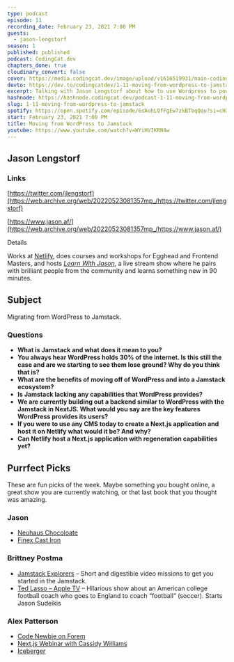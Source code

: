 ```yaml
---
type: podcast
episode: 11
recording_date: February 23, 2021 7:00 PM
guests:
  - jason-lengstorf
season: 1
published: published
podcast: CodingCat.dev
chapters_done: true
cloudinary_convert: false
cover: https://media.codingcat.dev/image/upload/v1616519931/main-codingcatdev-photo/scjp26pt4hdxicpvsebs.png
devto: https://dev.to/codingcatdev/1-11-moving-from-wordpress-to-jamstack-nbh
excerpt: Talking with Jason Lengstorf about how to use Wordpress to power the backend to any of your Jamstack sites.
hashnode: https://hashnode.codingcat.dev/podcast-1-11-moving-from-wordpress-to-jamstack
slug: 1-11-moving-from-wordpress-to-jamstack
spotify: https://open.spotify.com/episode/6sAohLQfFgEw7zkBTbqQqu?si=cH3am2yhTJ6yvjADdXrUEg
start: February 23, 2021 7:00 PM
title: Moving from WordPress to Jamstack
youtube: https://www.youtube.com/watch?v=WYiHVIKRN4w
---
```


## Jason Lengstorf

### Links

[https://twitter.com/jlengstorf](https://web.archive.org/web/20220523081357mp_/https://twitter.com/jlengstorf)

[https://www.jason.af/](https://web.archive.org/web/20220523081357mp_/https://www.jason.af/)

Details

Works at [Netlify](https://web.archive.org/web/20220523081357mp_/https://www.netlify.com/?utm_source=jasonaf&utm_medium=jason-bio-jl&utm_campaign=devex), does courses and workshops for Egghead and Frontend Masters, and hosts [_Learn With Jason_](https://web.archive.org/web/20220523081357mp_/https://www.learnwithjason.dev/), a live stream show where he pairs with brilliant people from the community and learns something new in 90 minutes.

## Subject

Migrating from WordPress to Jamstack.

### Questions

- **What is Jamstack and what does it mean to you?**
- **You always hear WordPress holds 30% of the internet. Is this still the case and are we starting to see them lose ground? Why do you think that is?**
- **What are the benefits of moving off of WordPress and into a Jamstack ecosystem?**
- **Is Jamstack lacking any capabilities that WordPress provides?**
- **We are currently building out a backend similar to WordPress with the Jamstack in NextJS. What would you say are the key features WordPress provides its users?**
- **If you were to use any CMS today to create a Next.js application and host it on Netlify what would it be? And why?**
- **Can Netlify host a Next.js application with regeneration capabilities yet?**

## Purrfect Picks

These are fun picks of the week. Maybe something you bought online, a great show you are currently watching, or that last book that you thought was amazing.

### Jason

- [Neuhaus Chocoloate](https://web.archive.org/web/20220523081357mp_/https://us.neuhauschocolates.com/en_US/home)
- [Finex Cast Iron](https://web.archive.org/web/20220523081357mp_/https://finexusa.com/)

### Brittney Postma

- [Jamstack Explorers](https://web.archive.org/web/20220523081357mp_/https://explorers.netlify.com/missions) – Short and digestible video missions to get you started in the Jamstack.
- [Ted Lasso – Apple TV](https://web.archive.org/web/20220523081357mp_/https://en.wikipedia.org/wiki/Ted_Lasso) – Hilarious show about an American college football coach who goes to England to coach “football” (soccer). Starts Jason Sudeikis

### Alex Patterson

- [Code Newbie on Forem](https://web.archive.org/web/20220523081357mp_/https://community.codenewbie.org/codingcatdev)
- [Next.js Webinar with Cassidy Williams](https://web.archive.org/web/20220523081357mp_/https://netlify.zoom.us/webinar/register/1216052863578/WN_jLox66kvToOCHB29NUhDsQ)
- [Iceberger](https://web.archive.org/web/20220523081357mp_/https://joshdata.me/iceberger.html)
